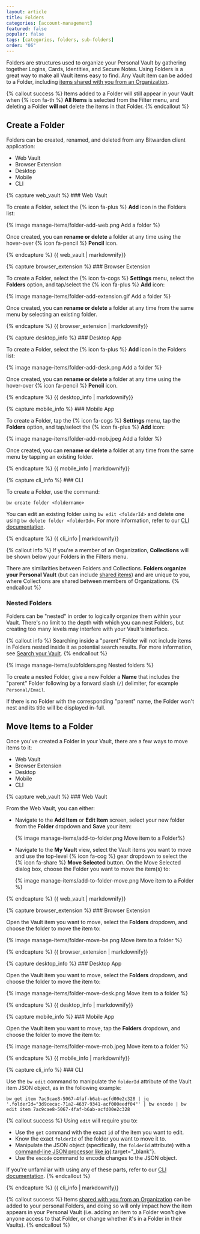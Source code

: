 ```yaml
---
layout: article
title: Folders
categories: [account-management]
featured: false
popular: false
tags: [categories, folders, sub-folders]
order: "06"
---
```


Folders are structures used to organize your Personal Vault by gathering together Logins, Cards, Identities, and Secure Notes. Using Folders is a great way to make all Vault items easy to find. Any Vault item can be added to a Folder, including [items shared with you from an Organization]({{site.baseurl}}/article/sharing/).

{% callout success %}
Items added to a Folder will still appear in your Vault when {% icon fa-th %} **All Items** is selected from the Filter menu, and deleting a Folder **will not** delete the items in that Folder.
{% endcallout %}

## Create a Folder

Folders can be created, renamed, and deleted from any Bitwarden client application:

<ul class="nav nav-tabs" id="myTab" role="tablist">
  <li class="nav-item" role="presentation">
    <a class="nav-link active" id="wvtab" data-target="#webvault" role="tab" aria-controls="webvault" aria-selected="true">Web Vault</a>
  </li>
  <li class="nav-item" role="presentation">
    <a class="nav-link" id="betab" data-target="#browserextension" role="tab" aria-controls="browserextension" aria-selected="false">Browser Extension</a>
  </li>
  <li class="nav-item" role="presentation">
    <a class="nav-link" id="desktab" data-target="#desktop" role="tab" aria-controls="desktop" aria-selected="false">Desktop</a>
  </li>
  <li class="nav-item" role="presentation">
    <a class="nav-link" id="mobtab" data-target="#mobile" role="tab" aria-controls="mobile" aria-selected="false">Mobile</a>
  </li>
  <li class="nav-item" role="presentation">
    <a class="nav-link" id="clitab" data-target="#cli" role="tab" aria-controls="cli" aria-selected="false">CLI</a>
  </li>
</ul>
<div class="tab-content" id="clientsContent">
  <div class="tab-pane show active" id="webvault" role="tabpanel" aria-labelledby="wvtab">
{% capture web_vault %}
### Web Vault

To create a Folder, select the {% icon fa-plus %} **Add** icon in the Folders list:

{% image manage-items/folder-add-web.png Add a folder %}

Once created, you can **rename or delete** a folder at any time using the hover-over {% icon fa-pencil %} **Pencil** icon.

{% endcapture %}
{{ web_vault | markdownify}}
  </div>
  <div class="tab-pane" id="browserextension" role="tabpanel" aria-labelledby="betab">
{% capture browser_extension %}
### Browser Extension

To create a Folder, select the {% icon fa-cogs %} **Settings** menu, select the **Folders** option, and tap/select the {% icon fa-plus %} **Add** icon:

{% image manage-items/folder-add-extension.gif Add a folder %}

Once created, you can **rename or delete** a folder at any time from the same menu by selecting an existing folder.

{% endcapture %}
{{ browser_extension | markdownify}}
  </div>
  <div class="tab-pane" id="desktop" role="tabpanel" aria-labelledby="desktab">
{% capture desktop_info %}
### Desktop App

To create a Folder, select the {% icon fa-plus %} **Add** icon in the Folders list:

{% image manage-items/folder-add-desk.png Add a folder %}

Once created, you can **rename or delete** a folder at any time using the hover-over {% icon fa-pencil %} **Pencil** icon.

{% endcapture %}
{{ desktop_info | markdownify}}
  </div>
  <div class="tab-pane" id="mobile" role="tabpanel" aria-labelledby="mobtab">
{% capture mobile_info %}
### Mobile App

To create a Folder, tap the {% icon fa-cogs %} **Settings** menu, tap the **Folders** option, and tap/select the {% icon fa-plus %} **Add** icon:

{% image manage-items/folder-add-mob.jpeg Add a folder %}

Once created, you can **rename or delete** a folder at any time from the same menu by tapping an existing folder.

{% endcapture %}
{{ mobile_info | markdownify}}
  </div>
  <div class="tab-pane" id="cli" role="tabpanel" aria-labelledby="cliab">
{% capture cli_info %}
### CLI

To create a Folder, use the command:

```
bw create folder <foldername>
```

You can edit an existing folder using `bw edit <folderId>` and delete one using `bw delete folder <folderId>`. For more information, refer to our [CLI documentation]({{site.baseurl}}/article/cli/).

{% endcapture %}
{{ cli_info | markdownify}}
  </div>
</div>

{% callout info %}
If you're a member of an Organization, **Collections** will be shown below your Folders in the Filters menu.

There are similarities between Folders and Collections. **Folders organize your Personal Vault** (but can include [shared items]({{site.baseurl}}/article/sharing/)) and are unique to you, where Collections are shared between members of Organizations.
{% endcallout %}

### Nested Folders

Folders can be "nested" in order to logically organize them within your Vault. There's no limit to the depth with which you can nest Folders, but creating too many levels may interfere with your Vault's interface.

{% callout info %}
Searching inside a "parent" Folder will not include items in Folders nested inside it as potential search results. For more information, see [Search your Vault]({{site.baseurl}}/article/searching-vault/).
{% endcallout %}

{% image manage-items/subfolders.png Nested folders %}

To create a nested Folder, give a new Folder a **Name** that includes the "parent" Folder following by a forward slash (`/`) delimiter, for example `Personal/Email`.

If there is no Folder with the corresponding "parent" name, the Folder won't nest and its title will be displayed in-full.

## Move Items to a Folder

Once you've created a Folder in your Vault, there are a few ways to move items to it:

<ul class="nav nav-tabs" id="myTab" role="tablist">
  <li class="nav-item" role="presentation">
    <a class="nav-link active" id="wvtab2" data-target="#webvault2" role="tab" aria-controls="webvault2" aria-selected="true">Web Vault</a>
  </li>
  <li class="nav-item" role="presentation">
    <a class="nav-link" id="betab2" data-target="#browserextension2" role="tab" aria-controls="browserextension2" aria-selected="false">Browser Extension</a>
  </li>
  <li class="nav-item" role="presentation">
    <a class="nav-link" id="desktab2" data-target="#desktop2" role="tab" aria-controls="desktop2" aria-selected="false">Desktop</a>
  </li>
  <li class="nav-item" role="presentation">
    <a class="nav-link" id="mobtab2" data-target="#mobile2" role="tab" aria-controls="mobile2" aria-selected="false">Mobile</a>
  </li>
  <li class="nav-item" role="presentation">
    <a class="nav-link" id="clitab2" data-target="#cli2" role="tab" aria-controls="cli2" aria-selected="false">CLI</a>
  </li>
</ul>
<div class="tab-content" id="clientsContent">
  <div class="tab-pane show active" id="webvault2" role="tabpanel" aria-labelledby="wvtab2">
{% capture web_vault %}
### Web Vault

From the Web Vault, you can either:

- Navigate to the **Add Item** or **Edit Item** screen, select your new folder from the **Folder** dropdown and **Save** your item:

   {% image manage-items/add-to-folder.png Move item to a Folder%}
- Navigate to the **My Vault** view, select the Vault items you want to move and use the top-level {% icon fa-cog %} gear dropdown to select the {% icon fa-share %} **Move Selected** button. On the Move Selected dialog box, choose the Folder you want to move the item(s) to:

   {% image manage-items/add-to-folder-move.png Move item to a Folder %}

{% endcapture %}
{{ web_vault | markdownify}}
  </div>
  <div class="tab-pane" id="browserextension2" role="tabpanel" aria-labelledby="betab2">
{% capture browser_extension %}
### Browser Extension

Open the Vault item you want to move, select the **Folders** dropdown, and choose the folder to move the item to:

{% image manage-items/folder-move-be.png Move item to a folder %}

{% endcapture %}
{{ browser_extension | markdownify}}
  </div>
  <div class="tab-pane" id="desktop2" role="tabpanel" aria-labelledby="desktab2">
{% capture desktop_info %}
### Desktop App

Open the Vault item you want to move, select the **Folders** dropdown, and choose the folder to move the item to:

{% image manage-items/folder-move-desk.png Move item to a folder %}

{% endcapture %}
{{ desktop_info | markdownify}}
  </div>
  <div class="tab-pane" id="mobile2" role="tabpanel" aria-labelledby="mobtab2">
{% capture mobile_info %}
### Mobile App

Open the Vault item you want to move, tap the **Folders** dropdown, and choose the folder to move the item to:

{% image manage-items/folder-move-mob.jpeg Move item to a folder %}

{% endcapture %}
{{ mobile_info | markdownify}}
  </div>
  <div class="tab-pane" id="cli2" role="tabpanel" aria-labelledby="cliab2">
{% capture cli_info %}
### CLI

Use the `bw edit` command to manipulate the `folderId` attribute of the Vault item JSON object, as in the following example:

```
bw get item 7ac9cae8-5067-4faf-b6ab-acfd00e2c328 | jq '.folderId="3d9cecac-71a2-4637-9341-acf000eedf04"' | bw encode | bw edit item 7ac9cae8-5067-4faf-b6ab-acfd00e2c328
```

{% callout success %}
Using `edit` will require you to:
- Use the `get` command with the exact `id` of the item you want to edit.
- Know the exact `folderId` of the folder you want to move it to.
- Manipulate the JSON object (specifically, the `folderId` attribute) with a [command-line JSON processor like jq](https://stedolan.github.io/jq/){:target="\_blank"}.
- Use the `encode` command to encode changes to the JSON object.

If you're unfamiliar with using any of these parts, refer to our [CLI documentation]({{site.baseurl}}/article/cli/).
{% endcallout %}

{% endcapture %}
{{ cli_info | markdownify}}
  </div>
</div>

{% callout success %}
Items [shared with you from an Organization]({{site.baseurl}}/article/sharing/) can be added to your personal Folders, and doing so will only impact how the item appears in your Personal Vault (i.e. adding an item to a Folder won't give anyone access to that Folder, or change whether it's in a Folder in their Vaults).
{% endcallout %}
